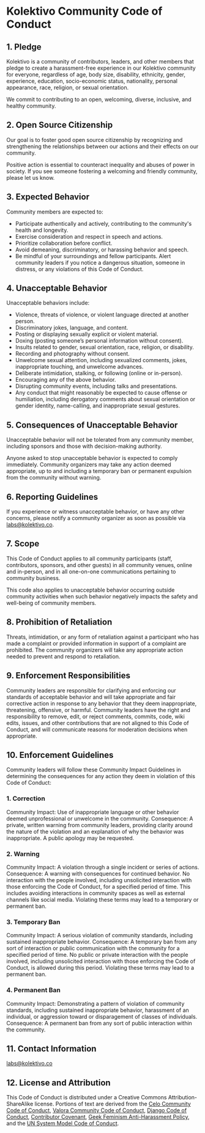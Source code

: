 # Kolektivo Community Code of Conduct

## 1. Pledge

Kolektivo is a community of contributors, leaders, and other members that pledge to create a harassment-free experience in our Kolektivo community for everyone, regardless of age, body size, disability, ethnicity, gender, experience, education, socio-economic status, nationality, personal appearance, race, religion, or sexual orientation.

We commit to contributing to an open, welcoming, diverse, inclusive, and healthy community.

## 2. Open Source Citizenship

Our goal is to foster good open source citizenship by recognizing and strengthening the relationships between our actions and their effects on our community.

Positive action is essential to counteract inequality and abuses of power in society. If you see someone fostering a welcoming and friendly community, please let us know.

## 3. Expected Behavior

Community members are expected to:

- Participate authentically and actively, contributing to the community's health and longevity.
- Exercise consideration and respect in speech and actions.
- Prioritize collaboration before conflict.
- Avoid demeaning, discriminatory, or harassing behavior and speech.
- Be mindful of your surroundings and fellow participants. Alert community leaders if you notice a dangerous situation, someone in distress, or any violations of this Code of Conduct.

## 4. Unacceptable Behavior

Unacceptable behaviors include:

- Violence, threats of violence, or violent language directed at another person.
- Discriminatory jokes, language, and content.
- Posting or displaying sexually explicit or violent material.
- Doxing (posting someone’s personal information without consent).
- Insults related to gender, sexual orientation, race, religion, or disability.
- Recording and photography without consent.
- Unwelcome sexual attention, including sexualized comments, jokes, inappropriate touching, and unwelcome advances.
- Deliberate intimidation, stalking, or following (online or in-person).
- Encouraging any of the above behavior.
- Disrupting community events, including talks and presentations.
- Any conduct that might reasonably be expected to cause offense or humiliation, including derogatory comments about sexual orientation or gender identity, name-calling, and inappropriate sexual gestures.

## 5. Consequences of Unacceptable Behavior

Unacceptable behavior will not be tolerated from any community member, including sponsors and those with decision-making authority.

Anyone asked to stop unacceptable behavior is expected to comply immediately. Community organizers may take any action deemed appropriate, up to and including a temporary ban or permanent expulsion from the community without warning.

## 6. Reporting Guidelines

If you experience or witness unacceptable behavior, or have any other concerns, please notify a community organizer as soon as possible via labs@kolektivo.co.

## 7. Scope

This Code of Conduct applies to all community participants (staff, contributors, sponsors, and other guests) in all community venues, online and in-person, and in all one-on-one communications pertaining to community business.

This code also applies to unacceptable behavior occurring outside community activities when such behavior negatively impacts the safety and well-being of community members.

## 8. Prohibition of Retaliation

Threats, intimidation, or any form of retaliation against a participant who has made a complaint or provided information in support of a complaint are prohibited. The community organizers will take any appropriate action needed to prevent and respond to retaliation.

## 9. Enforcement Responsibilities

Community leaders are responsible for clarifying and enforcing our standards of acceptable behavior and will take appropriate and fair corrective action in response to any behavior that they deem inappropriate, threatening, offensive, or harmful. Community leaders have the right and responsibility to remove, edit, or reject comments, commits, code, wiki edits, issues, and other contributions that are not aligned to this Code of Conduct, and will communicate reasons for moderation decisions when appropriate.

## 10. Enforcement Guidelines

Community leaders will follow these Community Impact Guidelines in determining the consequences for any action they deem in violation of this Code of Conduct:

### 1. Correction

Community Impact: Use of inappropriate language or other behavior deemed unprofessional or unwelcome in the community.
Consequence: A private, written warning from community leaders, providing clarity around the nature of the violation and an explanation of why the behavior was inappropriate. A public apology may be requested.

### 2. Warning

Community Impact: A violation through a single incident or series of actions.
Consequence: A warning with consequences for continued behavior. No interaction with the people involved, including unsolicited interaction with those enforcing the Code of Conduct, for a specified period of time. This includes avoiding interactions in community spaces as well as external channels like social media. Violating these terms may lead to a temporary or permanent ban.

### 3. Temporary Ban

Community Impact: A serious violation of community standards, including sustained inappropriate behavior.
Consequence: A temporary ban from any sort of interaction or public communication with the community for a specified period of time. No public or private interaction with the people involved, including unsolicited interaction with those enforcing the Code of Conduct, is allowed during this period. Violating these terms may lead to a permanent ban.

### 4. Permanent Ban

Community Impact: Demonstrating a pattern of violation of community standards, including sustained inappropriate behavior, harassment of an individual, or aggression toward or disparagement of classes of individuals.
Consequence: A permanent ban from any sort of public interaction within the community.

## 11. Contact Information

labs@kolektivo.co

## 12. License and Attribution

This Code of Conduct is distributed under a Creative Commons Attribution-ShareAlike license. Portions of text are derived from the [Celo Community Code of Conduct](https://github.com/celo-org/website/blob/master/src/content/code-of-conduct.md), [Valora Community Code of Conduct](https://valora.xyz/code-of-conduct), [Django Code of Conduct](https://www.djangoproject.com/conduct/), [Contributor Covenant](https://www.contributor-covenant.org/version/2/1/code_of_conduct/), [Geek Feminism Anti-Harassment Policy](https://web.archive.org/web/20200330221339/https://geekfeminism.wikia.org/wiki/Conference_anti-harassment/Policy), and the [UN System Model Code of Conduct](https://www.un.org/en/content/codeofconduct/).
